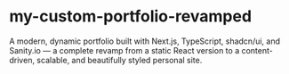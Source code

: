 # my-custom-portfolio-revamped
A modern, dynamic portfolio built with Next.js, TypeScript, shadcn/ui, and Sanity.io — a complete revamp from a static React version to a content-driven, scalable, and beautifully styled personal site.
